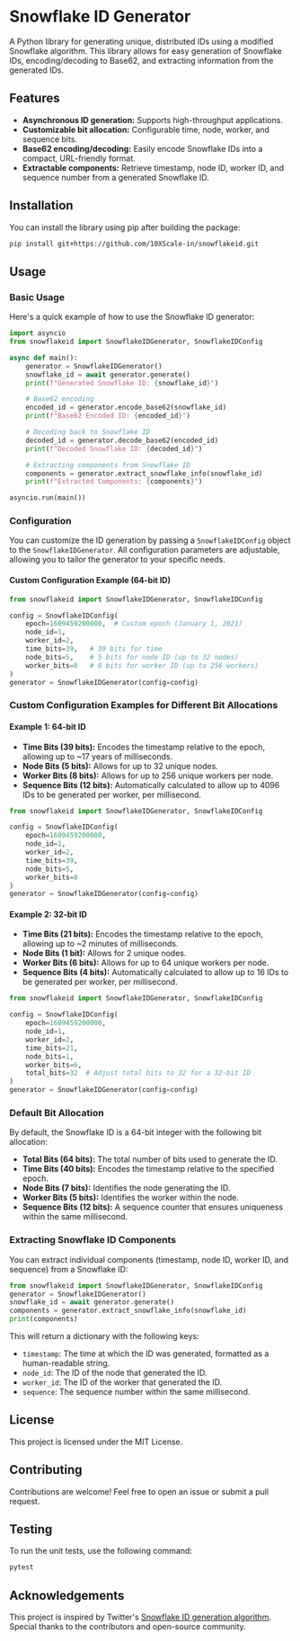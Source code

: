 # Snowflake ID Generator

A Python library for generating unique, distributed IDs using a modified Snowflake algorithm. This library allows for easy generation of Snowflake IDs, encoding/decoding to Base62, and extracting information from the generated IDs.

## Features

- **Asynchronous ID generation:** Supports high-throughput applications.
- **Customizable bit allocation:** Configurable time, node, worker, and sequence bits.
- **Base62 encoding/decoding:** Easily encode Snowflake IDs into a compact, URL-friendly format.
- **Extractable components:** Retrieve timestamp, node ID, worker ID, and sequence number from a generated Snowflake ID.

## Installation

You can install the library using pip after building the package:

```bash
pip install git+https://github.com/10XScale-in/snowflakeid.git
```

## Usage

### Basic Usage

Here's a quick example of how to use the Snowflake ID generator:

```python
import asyncio
from snowflakeid import SnowflakeIDGenerator, SnowflakeIDConfig

async def main():
    generator = SnowflakeIDGenerator()
    snowflake_id = await generator.generate()
    print(f"Generated Snowflake ID: {snowflake_id}")

    # Base62 encoding
    encoded_id = generator.encode_base62(snowflake_id)
    print(f"Base62 Encoded ID: {encoded_id}")

    # Decoding back to Snowflake ID
    decoded_id = generator.decode_base62(encoded_id)
    print(f"Decoded Snowflake ID: {decoded_id}")

    # Extracting components from Snowflake ID
    components = generator.extract_snowflake_info(snowflake_id)
    print(f"Extracted Components: {components}")

asyncio.run(main())
```

### Configuration

You can customize the ID generation by passing a `SnowflakeIDConfig` object to the `SnowflakeIDGenerator`. All configuration parameters are adjustable, allowing you to tailor the generator to your specific needs.

#### Custom Configuration Example (64-bit ID)

```python
from snowflakeid import SnowflakeIDGenerator, SnowflakeIDConfig

config = SnowflakeIDConfig(
    epoch=1609459200000,  # Custom epoch (January 1, 2021)
    node_id=1,
    worker_id=2,
    time_bits=39,   # 39 bits for time
    node_bits=5,    # 5 bits for node ID (up to 32 nodes)
    worker_bits=8   # 8 bits for worker ID (up to 256 workers)
)
generator = SnowflakeIDGenerator(config=config)
```

### Custom Configuration Examples for Different Bit Allocations

#### Example 1: 64-bit ID

- **Time Bits (39 bits):** Encodes the timestamp relative to the epoch, allowing up to ~17 years of milliseconds.
- **Node Bits (5 bits):** Allows for up to 32 unique nodes.
- **Worker Bits (8 bits):** Allows for up to 256 unique workers per node.
- **Sequence Bits (12 bits):** Automatically calculated to allow up to 4096 IDs to be generated per worker, per millisecond.

```python
from snowflakeid import SnowflakeIDGenerator, SnowflakeIDConfig

config = SnowflakeIDConfig(
    epoch=1609459200000,
    node_id=1,
    worker_id=2,
    time_bits=39,
    node_bits=5,
    worker_bits=8
)
generator = SnowflakeIDGenerator(config=config)
```

#### Example 2: 32-bit ID

- **Time Bits (21 bits):** Encodes the timestamp relative to the epoch, allowing up to ~2 minutes of milliseconds.
- **Node Bits (1 bit):** Allows for 2 unique nodes.
- **Worker Bits (6 bits):** Allows for up to 64 unique workers per node.
- **Sequence Bits (4 bits):** Automatically calculated to allow up to 16 IDs to be generated per worker, per millisecond.

```python
from snowflakeid import SnowflakeIDGenerator, SnowflakeIDConfig

config = SnowflakeIDConfig(
    epoch=1609459200000,
    node_id=1,
    worker_id=2,
    time_bits=21,
    node_bits=1,
    worker_bits=6,
    total_bits=32  # Adjust total bits to 32 for a 32-bit ID
)
generator = SnowflakeIDGenerator(config=config)
```

### Default Bit Allocation

By default, the Snowflake ID is a 64-bit integer with the following bit allocation:

- **Total Bits (64 bits):** The total number of bits used to generate the ID.
- **Time Bits (40 bits):** Encodes the timestamp relative to the specified epoch.
- **Node Bits (7 bits):** Identifies the node generating the ID.
- **Worker Bits (5 bits):** Identifies the worker within the node.
- **Sequence Bits (12 bits):** A sequence counter that ensures uniqueness within the same millisecond.

### Extracting Snowflake ID Components

You can extract individual components (timestamp, node ID, worker ID, and sequence) from a Snowflake ID:

```python
from snowflakeid import SnowflakeIDGenerator, SnowflakeIDConfig
generator = SnowflakeIDGenerator()
snowflake_id = await generator.generate()
components = generator.extract_snowflake_info(snowflake_id)
print(components)
```

This will return a dictionary with the following keys:
- `timestamp`: The time at which the ID was generated, formatted as a human-readable string.
- `node_id`: The ID of the node that generated the ID.
- `worker_id`: The ID of the worker that generated the ID.
- `sequence`: The sequence number within the same millisecond.

## License

This project is licensed under the MIT License.

## Contributing

Contributions are welcome! Feel free to open an issue or submit a pull request.

## Testing

To run the unit tests, use the following command:

```bash
pytest
```

## Acknowledgements
This project is inspired by Twitter's [Snowflake ID generation algorithm](https://blog.twitter.com/engineering/en_us/a/2010/announcing-snowflake). Special thanks to the contributors and open-source community.

